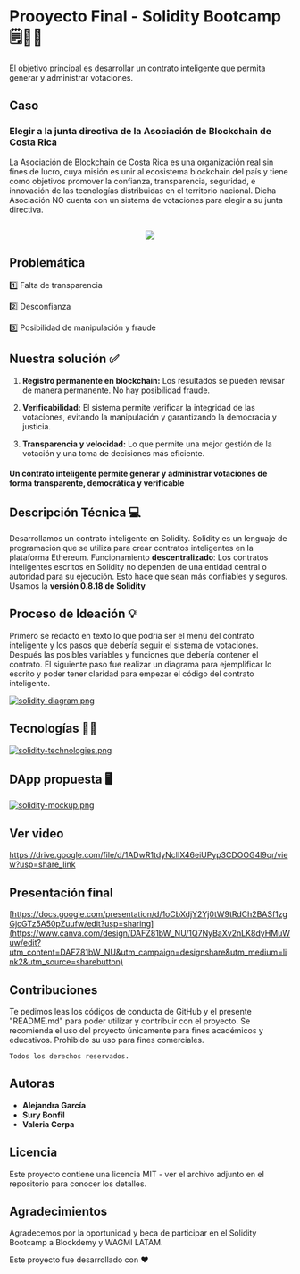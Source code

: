 # Prooyecto Final - Solidity Bootcamp 🗒️💸💱

El objetivo principal es desarrollar un contrato inteligente que permita generar y administrar votaciones.

## Caso
### Elegir a la junta directiva de la Asociación de Blockchain de Costa Rica
La Asociación de Blockchain de Costa Rica es una organización real sin fines de lucro, cuya misión es unir al ecosistema blockchain del país y tiene como objetivos promover la confianza, transparencia, seguridad, e innovación de las tecnologías distribuidas en el territorio nacional.
Dicha Asociación NO cuenta con un sistema de votaciones para elegir a su junta directiva.

<h2 align="center"> <img src="https://i.postimg.cc/SsdPypMZ/solidity-icon.png"></h2> 

## Problemática

1️⃣ Falta de transparencia

2️⃣ Desconfianza

3️⃣ Posibilidad de manipulación y fraude

## Nuestra solución ✅

1. **Registro permanente en blockchain:** Los resultados se pueden revisar de manera permanente. No hay posibilidad fraude.

2. **Verificabilidad:** El sistema permite verificar la integridad de las votaciones, evitando la manipulación y garantizando la democracia y justicia.

3. **Transparencia y velocidad:** Lo que permite una mejor gestión de la votación y una toma de decisiones más eficiente.

#### Un contrato inteligente permite generar y administrar votaciones de forma transparente, democrática y verificable

## Descripción Técnica 💻
Desarrollamos un contrato inteligente en Solidity.
Solidity es un lenguaje de programación que se utiliza para crear contratos inteligentes en la plataforma Ethereum.
Funcionamiento **descentralizado**: Los contratos inteligentes escritos en Solidity no dependen de una entidad central o autoridad para su ejecución. Esto hace que sean más confiables y seguros.
Usamos la **versión 0.8.18 de Solidity**

## Proceso de Ideación 💡
Primero se redactó en texto lo que podría ser el menú del contrato inteligente y los pasos que debería seguir el sistema de votaciones. Después las posibles variables y funciones que debería contener el contrato.
El siguiente paso fue realizar un diagrama para ejemplificar lo escrito y poder tener claridad para empezar el código del contrato inteligente.

[![solidity-diagram.png](https://i.postimg.cc/vZyS6BtP/solidity-diagram.png)](https://postimg.cc/RNPTkv8f)

## Tecnologías 👩‍💻

[![solidity-technologies.png](https://i.postimg.cc/qMw2jvdD/solidity-technologies.png)](https://postimg.cc/fJ33bZyY)

## DApp propuesta 🖥️

[![solidity-mockup.png](https://i.postimg.cc/B6Cv4tpd/solidity-mockup.png)](https://postimg.cc/62yKhWD0)

## Ver video

https://drive.google.com/file/d/1ADwR1tdyNclIX46eiUPyp3CDOOG4l9qr/view?usp=share_link

## Presentación final

[https://docs.google.com/presentation/d/1oCbXdjY2Yj0tW9tRdCh2BASf1zgGjcGTz5A50pZuufw/edit?usp=sharing](https://www.canva.com/design/DAFZ81bW_NU/1Q7NyBaXv2nLK8dyHMuWuw/edit?utm_content=DAFZ81bW_NU&utm_campaign=designshare&utm_medium=link2&utm_source=sharebutton)

## Contribuciones 

Te pedimos leas los códigos de conducta de GitHub y el presente "README.md" para poder utilizar y contribuir con el proyecto. Se recomienda el uso del proyecto únicamente para fines académicos y educativos. Prohibido su uso para fines comerciales.

```
Todos los derechos reservados.
```

## Autoras

- **Alejandra García**
- **Sury Bonfil**
- **Valeria Cerpa**

## Licencia

Este proyecto contiene una licencia MIT - ver el archivo adjunto en el repositorio para conocer los detalles.

## Agradecimientos

Agradecemos por la oportunidad y beca de participar en el Solidity Bootcamp a Blockdemy y WAGMI LATAM.

Este proyecto fue desarrollado con ❤️ 
